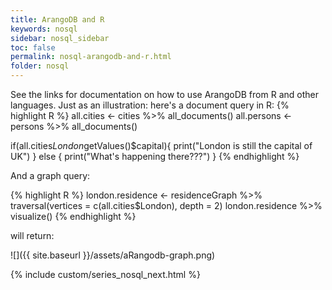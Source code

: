 ```yaml
---
title: ArangoDB and R
keywords: nosql
sidebar: nosql_sidebar
toc: false
permalink: nosql-arangodb-and-r.html
folder: nosql
---
```


See the links for documentation on how to use ArangoDB from R and other languages. Just as an illustration: here's a document query in R:
{% highlight R %}
all.cities <- cities %>% all_documents()
all.persons <- persons %>% all_documents()

if(all.cities$London$getValues()$capital){
  print("London is still the capital of UK")
} else {
  print("What's happening there???")
}
{% endhighlight %}

And a graph query:

{% highlight R %}
london.residence <- residenceGraph %>%
  traversal(vertices = c(all.cities$London), depth = 2)
london.residence %>% visualize()
{% endhighlight %}

will return:

![]({{ site.baseurl }}/assets/aRangodb-graph.png)

{% include custom/series_nosql_next.html %}
